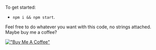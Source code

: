 To get started:

- `npm i && npm start`.

Feel free to do whatever you want with this code, no strings attached. Maybe buy me a coffee?

[!["Buy Me A Coffee"](https://www.buymeacoffee.com/assets/img/custom_images/orange_img.png)](https://www.buymeacoffee.com/yelsayed)
